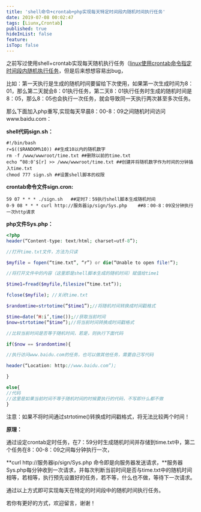 ```yaml
---
title: 'shell命令+crontab+php实现每天特定时间段内随机时间执行任务'
date: 2019-07-08 00:02:47
tags: [Liunx,Crontab]
published: true
hideInList: false
feature: 
isTop: false
---
```


之前写过使用shell+crontab实现每天随机执行任务（[linux使用crontab命令指定时间段内随机执行任务](lucent.blog/passages/linux使用crontab命令指定时间段内随机执行任务/)，但是后来想想容易出bug，

比如：第一天执行是生成的随机时间要留给下次使用，如果第一次生成时间为8：01，那么第二天就会8：01执行任务，第二天8：01执行任务时生成的随机时间是8：05，那么8：05也会执行一次任务，就会导致同一天执行两次甚至多次任务。

那么下面加入php重写,实现每天早晨8：00-8：09之间随机时间访问www.baidu.com：

**shell代码sign.sh：**

```shell
#!/bin/bash
r=$(($RANDOM%10)) ##生成10以内的随机数字
rm -f /www/wwwroot/time.txt ##删除以前的time.txt
echo “08:0″$[r] >> /www/wwwroot/time.txt ##创建并将随机数字作为时间的分钟插入time.txt
chmod 777 sign.sh ##设置shell脚本的权限
```

**crontab命令文件sign.cron:**

```shell
59 07 * * * ./sign.sh   ##定时7：59执行shell脚本生成随机时间
0-9 08 * * * curl http://服务器ip/sign/Sys.php    ##8：00-8：09没分钟执行一次http请求
```

**php文件Sys.php：**

```php
<?php
header(“Content-type: text/html; charset=utf-8”);

//打开time.txt文件，方法为只读

$myfile = fopen(“time.txt”, “r”) or die(“Unable to open file!”);

//将打开文件中的内容（这里即是shell脚本生成的随机时间）赋值给time1

$time1=fread($myfile,filesize(“time.txt”));

fclose($myfile); //关闭time.txt

$randomtime=strtotime(“$time1”);//将随机时间转换成时间戳格式

$time=date(‘H:i’,time());//获取当前时间
$now=strtotime(“$time”);//将当前时间转换成时间戳格式

//比较当前时间是否等于随机时间，若是，则执行下面代码

if($now == $randomtime){

//执行访问www.baidu.com的任务，也可以做其他任务，需要自己写代码

header(“Location: http://www.baidu.com”);

}

else{
//代码
//这里是如果当前时间不等于随机时间的时候要执行的代码，不写即什么都不做
}
```

注意：如果不将时间通过strtotime()转换成时间戳格式，将无法比较两个时间！

**原理：**

通过设定crontab定时任务，在7：59分时生成随机时间并存储到time.txt中，第二个任务在8：00-8：09之间每分钟执行一次，

**curl http://服务器ip/sign/Sys.php 命令即是向服务器发送请求，**服务器Sys.php每分钟收到一次请求，并每次判断当前时间是否与time.txt中的随机时间相等，若相等，执行预先设置好的任务，若不等，什么也不做，等待下一次请求。



通过以上方式即可实现每天在特定的时间段中的随机时间执行任务。

若你有更好的方式，欢迎留言，谢谢！